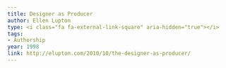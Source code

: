 ```yaml
---
title: Designer as Producer
author: Ellen Lupton
type: <i class="fa fa-external-link-square" aria-hidden="true"></i>
tags:
- Authorship
year: 1998
link: http://elupton.com/2010/10/the-designer-as-producer/
---
```

